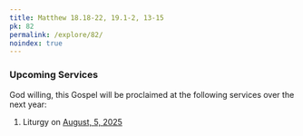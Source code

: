 ```yaml
---
title: Matthew 18.18-22, 19.1-2, 13-15
pk: 82
permalink: /explore/82/
noindex: true
---
```


### Upcoming Services

God willing, this Gospel will be proclaimed at the following services over the next year:


1. Liturgy on [August,  5, 2025](https://orthocal.info/readings/gregorian/2025/08/05/)
